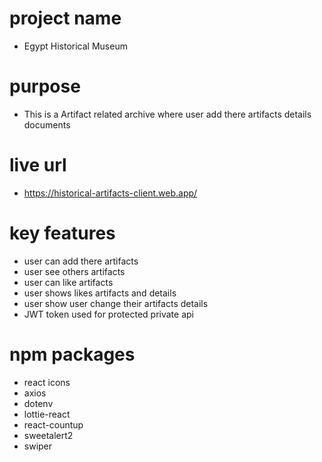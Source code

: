 

# project name
- Egypt Historical Museum

# purpose
- This is a Artifact related archive where user add there artifacts details documents

# live url 
- https://historical-artifacts-client.web.app/

# key features
- user can add there artifacts
- user see others artifacts
- user can like artifacts
- user shows likes artifacts and details 
- user show user change their artifacts details
- JWT token used for protected private api 

# npm packages
- react icons
- axios
- dotenv
- lottie-react
- react-countup
- sweetalert2
- swiper

